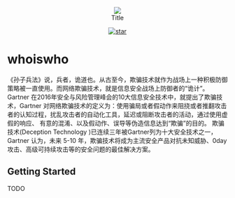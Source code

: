 <p align="center">
  <img src="docs/logo.png"/>
  <br> Title <br>
</p>
<p align="center">
  <a href="http://githubbadges.com/star.svg?user=seccome&repo=whoiswho&style=default">
    <img src="http://githubbadges.com/star.svg?user=seccome&repo=whoiswho&style=default" alt="star"/>
  </a>
  <br>
</p>

# whoiswho

《孙子兵法》说，兵者，诡道也。从古至今，欺骗技术就作为战场上一种积极防御策略被一直使用。而网络欺骗技术，就是信息安全战场上防御者的“诡计”。Gartner 在2016年安全与风险管理峰会的10大信息安全技术中，就提出了欺骗技术，Gartner 对网络欺骗技术的定义为：使用骗局或者假动作来阻挠或者推翻攻击者的认知过程，扰乱攻击者的自动化工具，延迟或阻断攻击者的活动，通过使用虚假的响应、 有意的混淆、以及假动作、误导等伪造信息达到“欺骗”的目的。 欺骗技术(Deception Technology )已连续三年被Gartner列为十大安全技术之一， Gartner 认为，未来 5-10 年，欺骗技术将成为主流安全产品对抗未知威胁、0day攻击、高级可持续攻击等的安全问题的最佳解决方案。

## Getting Started

TODO